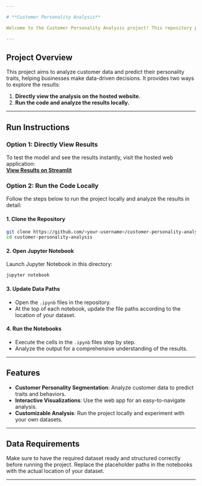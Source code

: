 ```yaml
---

# **Customer Personality Analysis**

Welcome to the Customer Personality Analysis project! This repository provides insights into customer segmentation and behavior using advanced machine learning and data analysis techniques.

---
```


## **Project Overview**  
This project aims to analyze customer data and predict their personality traits, helping businesses make data-driven decisions. It provides two ways to explore the results:  

1. **Directly view the analysis on the hosted website.**
2. **Run the code and analyze the results locally.**

---

## **Run Instructions**

### **Option 1: Directly View Results**
To test the model and see the results instantly, visit the hosted web application:  
**[View Results on Streamlit](https://shrijeet14-customer-personality-analysis-read-analysis-hzxznx.streamlit.app/)**  

### **Option 2: Run the Code Locally**
Follow the steps below to run the project locally and analyze the results in detail:

#### **1. Clone the Repository**
   ```bash
   git clone https://github.com/<your-username>/customer-personality-analysis.git
   cd customer-personality-analysis
   ```

#### **2. Open Jupyter Notebook**
   Launch Jupyter Notebook in this directory:  
   ```bash
   jupyter notebook
   ```

#### **3. Update Data Paths**
   - Open the `.ipynb` files in the repository.
   - At the top of each notebook, update the file paths according to the location of your dataset.

#### **4. Run the Notebooks**
   - Execute the cells in the `.ipynb` files step by step.
   - Analyze the output for a comprehensive understanding of the results.

---

## **Features**
- **Customer Personality Segmentation**: Analyze customer data to predict traits and behaviors.
- **Interactive Visualizations**: Use the web app for an easy-to-navigate analysis.
- **Customizable Analysis**: Run the project locally and experiment with your own datasets.


---

## **Data Requirements**
Make sure to have the required dataset ready and structured correctly before running the project. Replace the placeholder paths in the notebooks with the actual location of your dataset.

---

